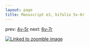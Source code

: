 ```yaml
---
layout: page
title: Manuscript e3, bifolio 5v-6r
---
```


prev: [4v-5r](../4v-5r/) next: [6v-7r](../6v-7r/)



[![Linked to zoomble image](http://www.homermultitext.org/iipsrv?IIIF=/project/homer/pyramidal/deepzoom/hmt/e3bifolio/v1/E3_5v_6r.tif/full/2000,/0/default.jpg)](http://www.homermultitext.org/ict2/?urn=urn:cite2:hmt:e3bifolio.v1:E3_5v_6r)

